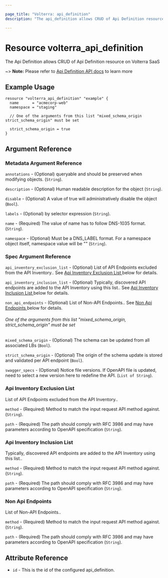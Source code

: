 ```yaml
---

page_title: "Volterra: api_definition"
description: "The api_definition allows CRUD of Api Definition resource on Volterra SaaS"

---
```


Resource volterra_api_definition
================================

The Api Definition allows CRUD of Api Definition resource on Volterra SaaS

~> **Note:** Please refer to [Api Definition API docs](https://docs.cloud.f5.com/docs-v2/api/views-api-definition) to learn more

Example Usage
-------------

```hcl
resource "volterra_api_definition" "example" {
  name      = "acmecorp-web"
  namespace = "staging"

  // One of the arguments from this list "mixed_schema_origin strict_schema_origin" must be set

  strict_schema_origin = true
}

```

Argument Reference
------------------

### Metadata Argument Reference

`annotations` - (Optional) queryable and should be preserved when modifying objects. (`String`).

`description` - (Optional) Human readable description for the object (`String`).

`disable` - (Optional) A value of true will administratively disable the object (`Bool`).

`labels` - (Optional) by selector expression (`String`).

`name` - (Required) The value of name has to follow DNS-1035 format. (`String`).

`namespace` - (Optional) Must be a DNS_LABEL format. For a namespace object itself, namespace value will be "" (`String`).

### Spec Argument Reference

`api_inventory_exclusion_list` - (Optional) List of API Endpoints excluded from the API Inventory.. See [Api Inventory Exclusion List ](#api-inventory-exclusion-list) below for details.

`api_inventory_inclusion_list` - (Optional) Typically, discovered API endpoints are added to the API Inventory using this list.. See [Api Inventory Inclusion List ](#api-inventory-inclusion-list) below for details.

`non_api_endpoints` - (Optional) List of Non-API Endpoints.. See [Non Api Endpoints ](#non-api-endpoints) below for details.

###### One of the arguments from this list "mixed_schema_origin, strict_schema_origin" must be set

`mixed_schema_origin` - (Optional) The schema can be updated from all associated LBs (`Bool`).

`strict_schema_origin` - (Optional) The origin of the schema update is stored and validated per API endpoint (`Bool`).

`swagger_specs` - (Optional) Notice file versions. If OpenAPI file is updated, need to select a new version here to redefine the API. (`List of String`).

### Api Inventory Exclusion List

List of API Endpoints excluded from the API Inventory..

`method` - (Required) Method to match the input request API method against. (`String`).

`path` - (Required) The path should comply with RFC 3986 and may have parameters according to OpenAPI specification (`String`).

### Api Inventory Inclusion List

Typically, discovered API endpoints are added to the API Inventory using this list..

`method` - (Required) Method to match the input request API method against. (`String`).

`path` - (Required) The path should comply with RFC 3986 and may have parameters according to OpenAPI specification (`String`).

### Non Api Endpoints

List of Non-API Endpoints..

`method` - (Required) Method to match the input request API method against. (`String`).

`path` - (Required) The path should comply with RFC 3986 and may have parameters according to OpenAPI specification (`String`).

Attribute Reference
-------------------

-	`id` - This is the id of the configured api_definition.
